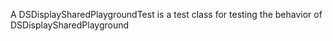 A DSDisplaySharedPlaygroundTest is a test class for testing the behavior of DSDisplaySharedPlayground